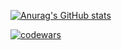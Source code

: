 
[![Anurag's GitHub stats](https://github-readme-stats.vercel.app/api?username=Ratatuii&show_icons=true&theme=radical)](https://github.com/anuraghazra/github-readme-stats)

[![codewars](https://www.codewars.com/users/iRatatuii/badges/large)](https://www.codewars.com/users/iRatatuii)  
